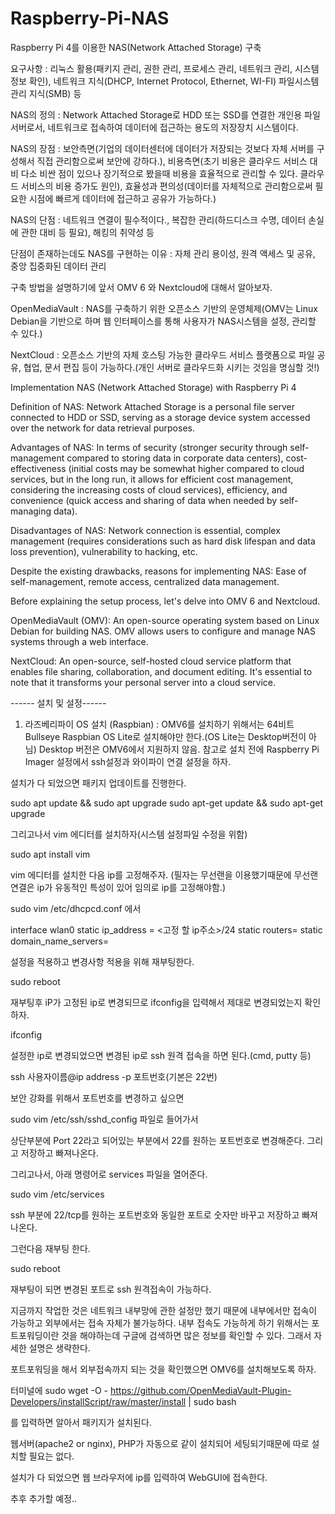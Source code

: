 # Raspberry-Pi-NAS
Raspberry Pi 4를 이용한 NAS(Network Attached Storage) 구축

요구사항 : 리눅스 활용(패키지 관리, 권한 관리, 프로세스 관리, 네트워크 관리, 시스템 정보 확인), 네트워크 지식(DHCP, Internet Protocol, Ethernet, WI-FI) 파일시스템 관리 지식(SMB) 등

NAS의 정의 : Network Attached Storage로 HDD 또는 SSD를 연결한 개인용 파일서버로서, 네트워크로 접속하여 데이터에 접근하는 용도의 저장장치 시스템이다.

NAS의 장점 : 보안측면(기업의 데이터센터에 데이터가 저장되는 것보다 자체 서버를 구성해서 직접 관리함으로써 보안에 강하다.), 비용측면(초기 비용은 클라우드 서비스 대비 다소 비싼 점이 있으나 장기적으로 봤을때 비용을 효율적으로 관리할 수 있다. 클라우드 서비스의 비용 증가도 원인), 효율성과 편의성(데이터를 자체적으로 관리함으로써 필요한 시점에 빠르게 데이터에 접근하고 공유가 가능하다.)

NAS의 단점 : 네트워크 연결이 필수적이다., 복잡한 관리(하드디스크 수명, 데이터 손실에 관한 대비 등 필요), 해킹의 취약성 등

단점이 존재하는데도 NAS를 구현하는 이유 : 자체 관리 용이성, 원격 액세스 및 공유, 중앙 집중화된 데이터 관리

구축 방법을 설명하기에 앞서 OMV 6 와 Nextcloud에 대해서 알아보자.

OpenMediaVault : NAS를 구축하기 위한 오픈소스 기반의 운영체제(OMV는 Linux Debian을 기반으로 하며 웹 인터페이스를 통해 사용자가 NAS시스템을 설정, 관리할 수 있다.)

NextCloud : 오픈소스 기반의 자체 호스팅 가능한 클라우드 서비스 플랫폼으로 파일 공유, 협업, 문서 편집 등이 가능하다.(개인 서버로 클라우드화 시키는 것임을 명심할 것!)



Implementation NAS (Network Attached Storage) with Raspberry Pi 4

Definition of NAS: Network Attached Storage is a personal file server connected to HDD or SSD, serving as a storage device system accessed over the network for data retrieval purposes.

Advantages of NAS: In terms of security (stronger security through self-management compared to storing data in corporate data centers), cost-effectiveness (initial costs may be somewhat higher compared to cloud services, but in the long run, it allows for efficient cost management, considering the increasing costs of cloud services), efficiency, and convenience (quick access and sharing of data when needed by self-managing data).

Disadvantages of NAS: Network connection is essential, complex management (requires considerations such as hard disk lifespan and data loss prevention), vulnerability to hacking, etc.

Despite the existing drawbacks, reasons for implementing NAS: Ease of self-management, remote access, centralized data management.

Before explaining the setup process, let's delve into OMV 6 and Nextcloud.

OpenMediaVault (OMV): An open-source operating system based on Linux Debian for building NAS. OMV allows users to configure and manage NAS systems through a web interface.

NextCloud: An open-source, self-hosted cloud service platform that enables file sharing, collaboration, and document editing. It's essential to note that it transforms your personal server into a cloud service.

------ 설치 및 설정------
1. 라즈베리파이 OS 설치 (Raspbian) : OMV6를 설치하기 위해서는 64비트 Bullseye Raspbian OS Lite로 설치해야만 한다.(OS Lite는 Desktop버전이 아님) Desktop 버전은 OMV6에서 지원하지 않음. 참고로 설치 전에 Raspberry Pi Imager 설정에서 ssh설정과 와이파이 연결 설정을 하자.

설치가 다 되었으면 패키지 업데이트를 진행한다.

sudo apt update && sudo apt upgrade 
sudo apt-get update && sudo apt-get upgrade

그리고나서 vim 에디터를 설치하자(시스템 설정파일 수정을 위함)

sudo apt install vim

vim 에디터를 설치한 다음 ip를 고정해주자. (필자는 무선랜을 이용했기때문에 무선랜 연결은 ip가 유동적인 특성이 있어 임의로 ip를 고정해야함.)

sudo vim /etc/dhcpcd.conf 에서 

interface wlan0
static ip_address = <고정 할 ip주소>/24
static routers=<Gateway address>
static domain_name_servers=<DNS>

설정을 적용하고 변경사항 적용을 위해 재부팅한다.

sudo reboot

재부팅후 iP가 고정된 ip로 변경되므로  ifconfig을 입력해서 제대로 변경되었는지 확인하자.

ifconfig

설정한 ip로 변경되었으면 변경된 ip로 ssh 원격 접속을 하면 된다.(cmd, putty 등)

ssh 사용자이름@ip address -p 포트번호(기본은 22번)

보안 강화를 위해서 포트번호를 변경하고 싶으면 

sudo vim /etc/ssh/sshd_config 파일로 들어가서

상단부분에 Port 22라고 되어있는 부분에서 22를 원하는 포트번호로 변경해준다. 그리고 저장하고 빠져나온다.

그리고나서, 아래 명령어로 services 파일을 열어준다.

sudo vim /etc/services

ssh 부분에 22/tcp를 원하는 포트번호와 동일한 포트로 숫자만 바꾸고 저장하고 빠져나온다.

그런다음 재부팅 한다.

sudo reboot

재부팅이 되면 변경된 포트로 ssh 원격접속이 가능하다.

지금까지 작업한 것은 네트워크 내부망에 관한 설정만 했기 때문에 내부에서만 접속이 가능하고 외부에서는 접속 자체가 불가능하다. 내부 접속도 가능하게 하기 위해서는 포트포워딩이란 것을 해야하는데 구글에 검색하면 많은 정보를 확인할 수 있다. 그래서 자세한 설명은 생략한다.

포트포워딩을 해서 외부접속까지 되는 것을 확인했으면 OMV6를 설치해보도록 하자.

터미널에 
sudo wget -O - https://github.com/OpenMediaVault-Plugin-Developers/installScript/raw/master/install | sudo bash

를 입력하면 알아서 패키지가 설치된다.

웹서버(apache2 or nginx), PHP가 자동으로 같이 설치되어 세팅되기때문에 따로 설치할 필요는 없다.

설치가 다 되었으면 웹 브라우저에 ip를 입력하여 WebGUI에 접속한다.

추후 추가할 예정..
